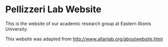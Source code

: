 # Pellizzeri Lab Website

This is the website of our academic research group at Eastern Illionis University.

This website was adapted from http://www.allanlab.org/aboutwebsite.html
